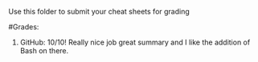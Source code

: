 Use this folder to submit your cheat sheets for grading


#Grades:
1. GitHub: 10/10!  Really nice job great summary and I like the addition of Bash on there.
